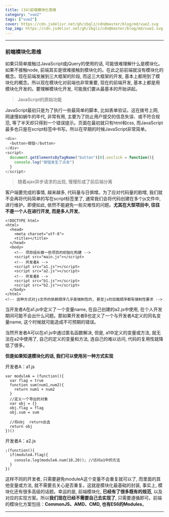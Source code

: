 ```yaml
---
title: (34)前端模块化思维
category: "vue2"
tags: ["vue2"]
cover: https://cdn.jsdelivr.net/gh/zbglz/cdn@master/blog/md/vue2.svg
top_img: https://cdn.jsdelivr.net/gh/zbglz/cdn@master/blog/md/vue2.svg
---
```


***

### 前端模块化思维

如果只简单接触过JavaScript或jQuery的使用的话, 可能很难理解什么是模块化。如果不接触node, 前端其实是很难接触到模块化的。在此之前前端就没有模块化的概念。现在前端发展到三大框架的阶段, 而这三大框架的开发, 基本上都用到了模块化的概念。所以现在模块化对前端也非常重要, 现在的前端开发, 基本上都是用模块化开发的。要理解模块化开发, 可能我们要从最基本的开始讲起。

> JavaScript的原始功能

JavaScript最初只是为了执行一些最简单的脚本, 比如表单验证。这在拨号上网, 网速慢如蜗牛的年代, 非常有用, 主要为了防止用户提交的信息失误、或不符合规范, 等了半天却只得到一个错误提示。页面在最初就只有html和css, 而JavaScript最多也只是在script标签中书写。所以在早期的时候JavaScript非常简单。


```js js
<div>
  <button>按钮</button>
</div>
<script>
  document.getElementsByTagName("button")[0].onclick = function(){
    console.log("按钮发生了点击")
  }
</script>
```


> 随着ajax异步请求的出现, 慢慢形成了前后端分离

客户端要完成的事情, 越来越多, 代码量与日俱增。为了应对代码量的剧增, 我们就不会再将代码简单的写在script标签里了, 通常我们会将代码创建在多个js文件中, 进行维护。即便如此, 依然不能避免一些灾难性的问题。**尤其在大型项目中, 往往不是一个人在进行开发, 而是多人开发**。


    <!DOCTYPE html>
    <html>
      <head>
        <meta charset="utf-8">
        <title></title>
      </head>
      <body>
        <!-- 项目组长做一些项目的初始化构建 -->
        <script src="main.js"></script>
        <!-- 开发者A -->
        <script src="a1.js"></script>
        <script src="a2.js"></script>
        <!-- 开发者B -->
        <script src="b1.js"></script>
        <script src="b2.js"></script>
      </body>
    </html>
    <!-- 这种方式对js文件的依赖顺序几乎是强制性的, 甚至js的加载顺序都有强制性要求 -->

当开发者A在a1.js中定义了一个变量name, 在自己创建的a2.js中使用, 在个人开发期间可能不会出什么问题。那如果开发者B也定义了一个与开发者A定义的同名变量name, 这个时候就可能造成不可预期的错误。

当然开发者A可以在a1.js中通过匿名函数解决, 但是, a1中定义的变量或方法, 就无法在a2中使用了, 自己的定义的变量和方法, 连自己的难以访问, 代码的复用性就降低了很多。

**但是如果知道模块化的话, 我们可以使用另一种方式实现**

开发者A：a1.js

    var moduleA = (function(){
      var flag = true
      function sum(num1,num2){
        return num1 + num2
      }
      //定义一个导出的对象
      var obj = {}
      obj.flag = flag
      obj.sum = sum
      
      //将obj  return出去
      return obj
    })()


开发者A：a2.js

    ;(function(){
      if(moduleA.flag){
        console.log(moduleA.num(10,20)); //访问a1中的方法
      }  
    })


这样不同的开发者, 只需要避免moduleA这个变量不会重复就可以了, 而里面的其他变量或方法, 就不需要去关心是否重复。这就是模块化最基础的封装, 事实上, 模块化还有很多高级的话题。幸运的是, 前端模块化, **已经有了很多既有的规范**, 以及对应的实现方案。所以**我们现在已经不需要自己去实现了**, 只需要遵循即可。前端的模块化方案包括：**CommonJS、AMD、CMD, 也有ES6的Modules**。


***